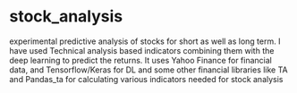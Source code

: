 # stock_analysis
experimental predictive analysis of stocks for short as well as long term. I have used Technical analysis based indicators combining them with the deep learning to predict the returns. 
It uses Yahoo Finance for financial data, and Tensorflow/Keras for DL and some other financial libraries like TA and Pandas_ta for calculating various indicators needed for stock analysis
